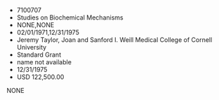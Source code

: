 * 7100707
* Studies on Biochemical Mechanisms
* NONE,NONE
* 02/01/1971,12/31/1975
* Jeremy Taylor, Joan and Sanford I. Weill Medical College of Cornell University
* Standard Grant
*   name not available
* 12/31/1975
* USD 122,500.00

NONE